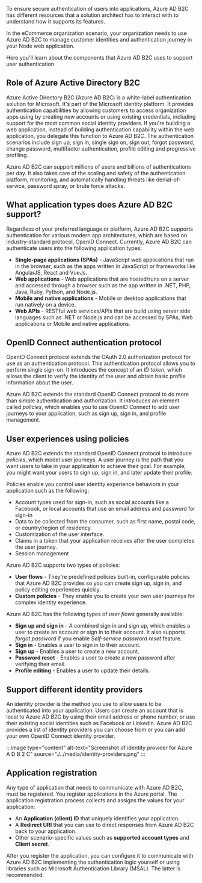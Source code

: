 To ensure secure authentication of users into applications, Azure AD B2C has different resources that a solution architect has to interact with to understand how it supports its features.

In the eCommerce organization scenario, your organization needs to use Azure AD B2C to manage customer identities and authentication journey in your Node web application.

Here you'll learn about the components that Azure AD B2C uses to support user authentication

## Role of Azure Active Directory B2C

Azure Active Directory B2C (Azure AD B2C) is a white-label authentication solution for Microsoft. It's part of the Microsoft identity platform. It provides authentication capabilities by allowing customers to access organization apps using by creating new accounts or using existing credentials, including support for the most common social identity providers. If you're building a web application, instead of building authentication capability within the web application, you delegate this function to Azure AD B2C. The authentication scenarios include sign up, sign in, single sign on, sign out, forgot password, change password, multifactor authentication, profile editing and progressive profiling.

Azure AD B2C can support millions of users and billions of authentications per day. It also takes care of the scaling and safety of the authentication platform, monitoring, and automatically handling threats like denial-of-service, password spray, or brute force attacks.  

## What application types does Azure AD B2C support?

Regardless of your preferred language or platform, Azure AD B2C supports authentication for various modern app architectures, which are based on industry-standard protocol, OpenID Connect. Currently, Azure AD B2C can authenticate users into the following application types:

* **Single-page applications (SPAs)** - JavaScript web applications that run in the browser, such as the apps written in JavaScript or frameworks like AngularJS, React and VueJs.
* **Web applications** - Web applications that are hosted/runs on a server and accessed through a browser such as the app written in .NET, PHP, Java, Ruby, Python, and Node.js.
* **Mobile and native applications** -  Mobile or desktop applications that run natively on a device.
* **Web APIs** - RESTful web services/APIs that are build using server side languages such as .NET or Node.js and can be accessed by SPAs, Web applications or Mobile and native applications.

## OpenID Connect authentication protocol

OpenID Connect protocol extends the OAuth 2.0 authorization protocol for use as an authentication protocol. This authentication protocol allows you to perform single sign-on. It introduces the concept of an *ID token*, which allows the client to verify the identity of the user and obtain basic profile information about the user.

Azure AD B2C extends the standard OpenID Connect protocol to do more than simple authentication and authorization. It introduces an element called *policies*, which enables you to use OpenID Connect to add user journeys to your application, such as sign up, sign in, and profile management.

## User experiences using policies

Azure AD B2C extends the standard OpenID Connect protocol to introduce *policies*, which model user journeys. A user journey is the path that you want users to take in your application to achieve their goal. For example, you might want your users to sign up, sign in, and later update their profile.

Policies enable you control user identity experience behaviors in your application such as the following:

* Account types used for sign-in, such as social accounts like a Facebook, or local accounts that use an email address and password for sign-in
* Data to be collected from the consumer, such as first name, postal code, or country/region of residency.
* Customization of the user interface.
* Claims in a token that your application receives after the user completes the user journey.
* Session management

Azure AD B2C supports two types of policies:

* **User flows** - They're predefined policies built-in, configurable policies that Azure AD B2C provides so you can create sign up, sign in, and policy editing experiences quickly.
* **Custom policies** - They enable you to create your own user journeys for complex identity experience.

Azure AD B2C has the following types of *user flows* generally available:

* **Sign up and sign in** - A combined sign in and sign up, which enables a user to create an account or sign in to their account. It also supports *forgot password* if you enable *Self-service password reset* feature.
* **Sign in** - Enables a user to sign in to their account.
* **Sign up** - Enables a user to create a new account.
* **Password reset** - Enables a user to create a new password after verifying their email.
* **Profile editing** - Enables a user to update their details.

## Support different identity providers

An identity provider is the method you use to allow users to be authenticated into your application. Users can create an account that is local to Azure AD B2C by using their email address or phone number, or use their existing social identities such as Facebook or LinkedIn. Azure AD B2C provides a list of identity providers you can choose from or you can add your own OpenID Connect identity provider.

:::image type="content" alt-text="Screenshot of identity provider for Azure A D B 2 C" source="./../media/identity-providers.png" :::

## Application registration

Any type of application that needs to communicate with Azure AD B2C, must be registered. You register applications in the Azure portal. The application registration process collects and assigns the values for your application:

* An **Application (client) ID** that uniquely identifies your application.
* A **Redirect URI** that you can use to direct responses from Azure AD B2C back to your application.
* Other scenario-specific values such as **supported account types** and **Client secret**.

After you register the application, you can configure it to communicate with Azure AD B2C implementing the authentication logic yourself or using libraries such as Microsoft Authentication Library (MSAL). The latter is recommended.
